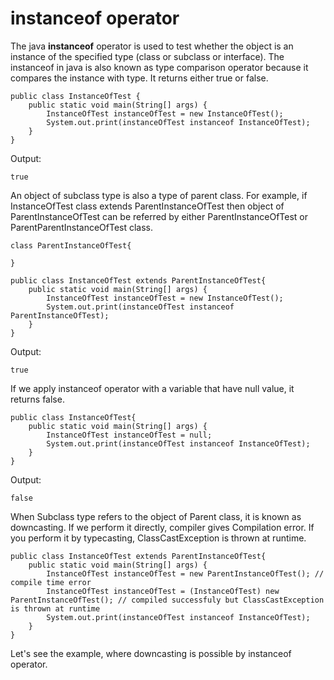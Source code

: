 # instanceof operator

The java **instanceof** operator is used to test whether the object is an instance of the specified type (class or subclass or interface). The instanceof in java is also known as type comparison operator because it compares the instance with type. It returns either true or false.

```
public class InstanceOfTest {
    public static void main(String[] args) {
        InstanceOfTest instanceOfTest = new InstanceOfTest();
        System.out.print(instanceOfTest instanceof InstanceOfTest);
    }
}
```

Output:
```
true
```

An object of subclass type is also a type of parent class. For example, if InstanceOfTest class extends ParentInstanceOfTest then object of ParentInstanceOfTest can be referred by either ParentInstanceOfTest or ParentParentInstanceOfTest class.

```
class ParentInstanceOfTest{
    
}

public class InstanceOfTest extends ParentInstanceOfTest{
    public static void main(String[] args) {
        InstanceOfTest instanceOfTest = new InstanceOfTest();
        System.out.print(instanceOfTest instanceof ParentInstanceOfTest);
    }
}
```

Output:
```
true
```

If we apply instanceof operator with a variable that have null value, it returns false.

```
public class InstanceOfTest{
    public static void main(String[] args) {
        InstanceOfTest instanceOfTest = null;
        System.out.print(instanceOfTest instanceof InstanceOfTest);
    }
}
```

Output:
```
false
```

When Subclass type refers to the object of Parent class, it is known as downcasting. If we perform it directly, compiler gives Compilation error. If you perform it by typecasting, ClassCastException is thrown at runtime.

```
public class InstanceOfTest extends ParentInstanceOfTest{
    public static void main(String[] args) {
        InstanceOfTest instanceOfTest = new ParentInstanceOfTest(); // compile time error
        InstanceOfTest instanceOfTest = (InstanceOfTest) new ParentInstanceOfTest(); // compiled successfuly but ClassCastException is thrown at runtime
        System.out.print(instanceOfTest instanceof InstanceOfTest);
    }
}
```

Let's see the example, where downcasting is possible by instanceof operator.

